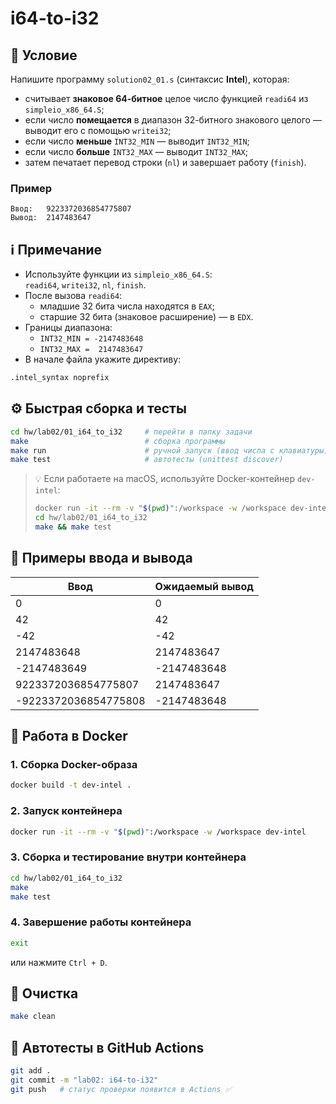 # i64-to-i32

## 📝 Условие

Напишите программу `solution02_01.s` (синтаксис **Intel**), которая:

- считывает **знаковое 64-битное** целое число функцией `readi64` из `simpleio_x86_64.S`;
- если число **помещается** в диапазон 32-битного знакового целого — выводит его с помощью `writei32`;
- если число **меньше** `INT32_MIN` — выводит `INT32_MIN`;
- если число **больше** `INT32_MAX` — выводит `INT32_MAX`;
- затем печатает перевод строки (`nl`) и завершает работу (`finish`).

### Пример
```text
Ввод:   9223372036854775807
Вывод:  2147483647
```

## ℹ️ Примечание

- Используйте функции из `simpleio_x86_64.S`:  
  `readi64`, `writei32`, `nl`, `finish`.
- После вызова `readi64`:
  - младшие 32 бита числа находятся в `EAX`;
  - старшие 32 бита (знаковое расширение) — в `EDX`.
- Границы диапазона:
  - `INT32_MIN = -2147483648`
  - `INT32_MAX =  2147483647`
- В начале файла укажите директиву:
```asm
.intel_syntax noprefix
```

## ⚙️ Быстрая сборка и тесты

```bash
cd hw/lab02/01_i64_to_i32     # перейти в папку задачи
make                          # сборка программы
make run                      # ручной запуск (ввод числа с клавиатуры)
make test                     # автотесты (unittest discover)
```

> 💡 Если работаете на macOS, используйте Docker-контейнер `dev-intel`:
> ```bash
> docker run -it --rm -v "$(pwd)":/workspace -w /workspace dev-intel
> cd hw/lab02/01_i64_to_i32
> make && make test
> ```

## 🧪 Примеры ввода и вывода

| Ввод | Ожидаемый вывод |
|------|------------------|
| 0 | 0 |
| 42 | 42 |
| -42 | -42 |
| 2147483648 | 2147483647 |
| -2147483649 | -2147483648 |
| 9223372036854775807 | 2147483647 |
| -9223372036854775808 | -2147483648 |

## 🐳 Работа в Docker

### 1. Сборка Docker-образа

```bash
docker build -t dev-intel .
```

### 2. Запуск контейнера

```bash
docker run -it --rm -v "$(pwd)":/workspace -w /workspace dev-intel
```

### 3. Сборка и тестирование внутри контейнера

```bash
cd hw/lab02/01_i64_to_i32
make
make test
```

### 4. Завершение работы контейнера

```bash
exit
```

или нажмите `Ctrl + D`.

## 🧹 Очистка

```bash
make clean
```

## 🚀 Автотесты в GitHub Actions

```bash
git add .
git commit -m "lab02: i64-to-i32"
git push   # статус проверки появится в Actions ✅
```
